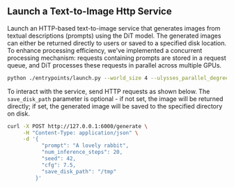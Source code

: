 ## Launch a Text-to-Image Http Service

Launch an HTTP-based text-to-image service that generates images from textual descriptions (prompts) using the DiT model. The generated images can either be returned directly to users or saved to a specified disk location. To enhance processing efficiency, we've implemented a concurrent processing mechanism: requests containing prompts are stored in a request queue, and DiT processes these requests in parallel across multiple GPUs.

```bash
python ./entrypoints/launch.py --world_size 4 --ulysses_parallel_degree 2 --pipefusion_parallel_degree 2 --model_path /your_model_path
```


To interact with the service, send HTTP requests as shown below. The `save_disk_path` parameter is optional - if not set, the image will be returned directly; if set, the generated image will be saved to the specified directory on disk.

```bash
curl -X POST http://127.0.0.1:6000/generate \
     -H "Content-Type: application/json" \
     -d '{
           "prompt": "A lovely rabbit",
           "num_inference_steps": 20,
           "seed": 42,
           "cfg": 7.5,
           "save_disk_path": "/tmp"
         }'
```

